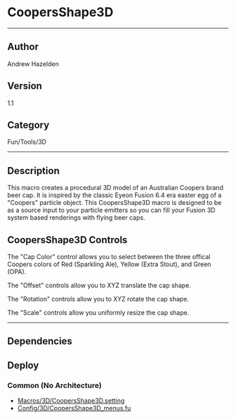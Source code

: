 # CoopersShape3D
___

## Author
Andrew Hazelden

## Version
1.1

## Category
Fun/Tools/3D

___

## Description
<p>This macro creates a procedural 3D model of an Australian Coopers brand beer cap. It is inspired by the classic Eyeon Fusion 6.4 era easter egg of a "Coopers" particle object. This CoopersShape3D macro is designed to be as a source input to your particle emitters so you can fill your Fusion 3D system based renderings with flying beer caps.</p>

<h2>CoopersShape3D Controls</h2>

<p>The "Cap Color" control allows you to select between the three offical Coopers colors of Red (Sparkling Ale), Yellow (Extra Stout), and Green (OPA).</p>

<p>The "Offset" controls allow you to XYZ translate the cap shape.</p>

<p>The "Rotation" controls allow you to XYZ rotate the cap shape.</p>

<p>The "Scale" controls allow you uniformly resize the cap shape.</p>

___

## Dependencies

## Deploy

### Common (No Architecture)

<ul>
<li><a href="https://gitlab.com/WeSuckLess/Reactor/-/blob/master/Atoms/com.AndrewHazelden.CoopersShape3D/Macros/3D/CoopersShape3D.setting?ref_type=heads">Macros/3D/CoopersShape3D.setting</a></li>
<li><a href="https://gitlab.com/WeSuckLess/Reactor/-/blob/master/Atoms/com.AndrewHazelden.CoopersShape3D/Config/3D/CoopersShape3D_menus.fu?ref_type=heads">Config/3D/CoopersShape3D_menus.fu</a></li>
</ul>
